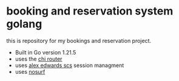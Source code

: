 # booking and reservation system golang

this is repository for my bookings and reservation project.

- Built in Go version 1.21.5
- uses the [chi router](https://github.com/go-chi/chi/v5)
- uses [alex edwards scs](https://github.com/alexedwards/scs/v2) session managment
- uses [nosurf](https://github.com/justinas/nosurf)
